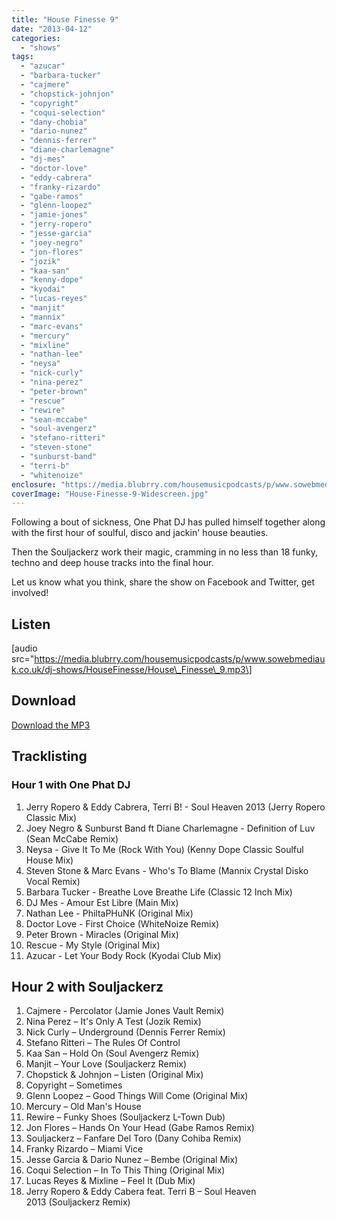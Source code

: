 ```yaml
---
title: "House Finesse 9"
date: "2013-04-12"
categories: 
  - "shows"
tags: 
  - "azucar"
  - "barbara-tucker"
  - "cajmere"
  - "chopstick-johnjon"
  - "copyright"
  - "coqui-selection"
  - "dany-chobia"
  - "dario-nunez"
  - "dennis-ferrer"
  - "diane-charlemagne"
  - "dj-mes"
  - "doctor-love"
  - "eddy-cabrera"
  - "franky-rizardo"
  - "gabe-ramos"
  - "glenn-loopez"
  - "jamie-jones"
  - "jerry-ropero"
  - "jesse-garcia"
  - "joey-negro"
  - "jon-flores"
  - "jozik"
  - "kaa-san"
  - "kenny-dope"
  - "kyodai"
  - "lucas-reyes"
  - "manjit"
  - "mannix"
  - "marc-evans"
  - "mercury"
  - "mixline"
  - "nathan-lee"
  - "neysa"
  - "nick-curly"
  - "nina-perez"
  - "peter-brown"
  - "rescue"
  - "rewire"
  - "sean-mccabe"
  - "soul-avengerz"
  - "stefano-ritteri"
  - "steven-stone"
  - "sunburst-band"
  - "terri-b"
  - "whitenoize"
enclosure: "https://media.blubrry.com/housemusicpodcasts/p/www.sowebmediauk.co.uk/dj-shows/HouseFinesse/House_Finesse_9.mp3 0 audio/mpeg "
coverImage: "House-Finesse-9-Widescreen.jpg"
---
```


Following a bout of sickness, One Phat DJ has pulled himself together along with the first hour of soulful, disco and jackin' house beauties.

Then the Souljackerz work their magic, cramming in no less than 18 funky, techno and deep house tracks into the final hour.

Let us know what you think, share the show on Facebook and Twitter, get involved!

## Listen

\[audio src="https://media.blubrry.com/housemusicpodcasts/p/www.sowebmediauk.co.uk/dj-shows/HouseFinesse/House\_Finesse\_9.mp3\]

## Download

[Download the MP3](https://media.blubrry.com/housemusicpodcasts/p/www.sowebmediauk.co.uk/dj-shows/HouseFinesse/House_Finesse_9.mp3)

## Tracklisting

### Hour 1 with One Phat DJ

1. Jerry Ropero & Eddy Cabrera, Terri B! - Soul Heaven 2013 (Jerry Ropero Classic Mix)
2. Joey Negro & Sunburst Band ft Diane Charlemagne - Definition of Luv (Sean McCabe Remix)
3. Neysa - Give It To Me (Rock With You) (Kenny Dope Classic Soulful House Mix)
4. Steven Stone & Marc Evans - Who's To Blame (Mannix Crystal Disko Vocal Remix)
5. Barbara Tucker - Breathe Love Breathe Life (Classic 12 Inch Mix)
6. DJ Mes - Amour Est Libre (Main Mix)
7. Nathan Lee - PhiltaPHuNK (Original Mix)
8. Doctor Love - First Choice (WhiteNoize Remix)
9. Peter Brown - Miracles (Original Mix)
10. Rescue - My Style (Original Mix)
11. Azucar - Let Your Body Rock (Kyodai Club Mix)

## Hour 2 with Souljackerz

1. Cajmere - Percolator (Jamie Jones Vault Remix)
2. Nina Perez – It's Only A Test (Jozik Remix)
3. Nick Curly – Underground (Dennis Ferrer Remix)
4. Stefano Ritteri – The Rules Of Control
5. Kaa San – Hold On (Soul Avengerz Remix)
6. Manjit – Your Love (Souljackerz Remix)
7. Chopstick & Johnjon – Listen (Original Mix)
8. Copyright – Sometimes
9. Glenn Loopez – Good Things Will Come (Original Mix)
10. Mercury – Old Man's House
11. Rewire – Funky Shoes (Souljackerz L-Town Dub)
12. Jon Flores – Hands On Your Head (Gabe Ramos Remix)
13. Souljackerz – Fanfare Del Toro (Dany Cohiba Remix)
14. Franky Rizardo – Miami Vice
15. Jesse Garcia & Dario Nunez – Bembe (Original Mix)
16. Coqui Selection – In To This Thing (Original Mix)
17. Lucas Reyes & Mixline – Feel It (Dub Mix)
18. Jerry Ropero & Eddy Cabera feat. Terri B – Soul Heaven 2013 (Souljackerz Remix)

